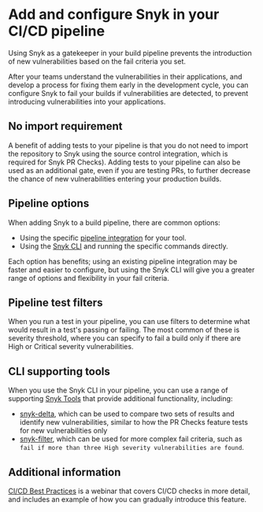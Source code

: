 # Add and configure Snyk in your CI/CD pipeline

Using Snyk as a gatekeeper in your build pipeline prevents the introduction of new vulnerabilities based on the fail criteria you set.

After your teams understand the vulnerabilities in their applications, and develop a process for fixing them early in the development cycle, you can configure Snyk to fail your builds if vulnerabilities are detected, to prevent introducing vulnerabilities into your applications.

## No import requirement

A benefit of adding tests to your pipeline is that you do not need to import the repository to Snyk using the source control integration, which is required for Snyk PR Checks). Adding tests to your pipeline can also be used as an additional gate, even if you are testing PRs, to further decrease the chance of new vulnerabilities entering your production builds.

## Pipeline options

When adding Snyk to a build pipeline, there are common options:&#x20;

* Using the specific [pipeline integration](../../../integrate-with-snyk/snyk-ci-cd-integrations/) for your tool.
* Using the [Snyk CLI](../../../snyk-cli/) and running the specific commands directly.&#x20;

Each option has benefits; using an existing pipeline integration may be faster and easier to configure, but using the Snyk CLI will give you a greater range of options and flexibility in your fail criteria.&#x20;

## Pipeline test filters

When you run a test in your pipeline, you can use filters to determine what would result in a test's passing or failing. The most common of these is severity threshold, where you can specify to fail a build only if there are High or Critical severity vulnerabilities.

## CLI supporting tools

When you use the Snyk CLI in your pipeline, you can use a range of supporting [Snyk Tools](../../../snyk-api-info/other-tools/) that provide additional functionality, including:

* [snyk-delta](https://docs.snyk.io/snyk-api/other-tools/tool-snyk-delta), which can be used to compare two sets of results and identify new vulnerabilities, similar to how the PR Checks feature tests for new vulnerabilities only
* [snyk-filter](https://docs.snyk.io/snyk-api/other-tools/tool-snyk-filter), which can be used for more complex fail criteria, such as `fail if more than three High severity vulnerabilities are found`.

## Additional information

[CI/CD Best Practices](https://www.youtube.com/watch?v=6QS9gRQ0WVU) is a webinar that covers CI/CD checks in more detail, and includes an example of how you can gradually introduce this feature.
